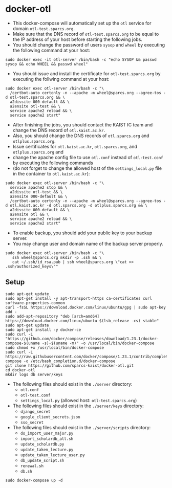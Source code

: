 # docker-otl
* This docker-compose will automatically set up the `otl` service for domain `otl-test.sparcs.org`.
* Make sure that the DNS record of `otl-test.sparcs.org` to be equal to the IP address of your host before starting the following jobs.
* You should change the password of users `sysop` and `wheel` by executing the following command at your host:
```shell
sudo docker exec -it otl-server /bin/bash -c "echo SYSOP && passwd sysop && echo WHEEL && passwd wheel"
```
* You should issue and install the certificate for `otl-test.sparcs.org` by executing the follwing command at your host:
```shell
sudo docker exec otl-server /bin/bash -c "\
  /certbot-auto certonly -n --apache -m wheel@sparcs.org --agree-tos -d otl-test.sparcs.org && \
  a2dissite 000-default && \
  a2ensite otl-test && \
  service apache2 reload && \
  service apache2 start"
```
* After finishing the jobs, you should contact the KAIST IC team and change the DNS record of `otl.kaist.ac.kr`.
* Also, you should change the DNS records of `otl.sparcs.org` and `otlplus.sparcs.org`.
* Issue certificates for `otl.kaist.ac.kr`, `otl.sparcs.org`, and `otlplus.sparcs.org` and
* change the apache config file to use `otl.conf` instead of `otl-test.conf` by executing the following commands
* (do not forget to change the allowed host of the `settings_local.py` file in the container to `otl.kaist.ac.kr`):
```shell
sudo docker exec otl-server /bin/bash -c "\
  service apache2 stop && \
  a2dissite otl-test && \
  a2ensite 000-default && \
  /certbot-auto certonly -n --apache -m wheel@sparcs.org --agree-tos -d otl.kaist.ac.kr -d otl.sparcs.org -d otlplus.sparcs.org && \
  a2dissite 000-default && \
  a2ensite otl && \
  service apache2 reload && \
  service apache2 start"
```
* To enable backup, you should add your public key to your backup server.
* You may change user and domain name of the backup server properly.
```shell
sudo docker exec otl-server /bin/bash -c "\
   ssh wheel@sparcs.org mkdir -p .ssh && \
   cat ~/.ssh/id_rsa.pub | ssh wheel@sparcs.org \"cat >> .ssh/authorized_keys\""
```
## Setup
```shell
sudo apt-get update
sudo apt-get install -y apt-transport-https ca-certificates curl software-properties-common
curl -fsSL https://download.docker.com/linux/ubuntu/gpg | sudo apt-key add -
sudo add-apt-repository "deb [arch=amd64] https://download.docker.com/linux/ubuntu $(lsb_release -cs) stable"
sudo apt-get update
sudo apt-get install -y docker-ce
sudo curl -L "https://github.com/docker/compose/releases/download/1.23.1/docker-compose-$(uname -s)-$(uname -m)" -o /usr/local/bin/docker-compose
sudo chmod +x /usr/local/bin/docker-compose
sudo curl -L https://raw.githubusercontent.com/docker/compose/1.23.1/contrib/completion/bash/docker-compose -o /etc/bash_completion.d/docker-compose
git clone https://github.com/sparcs-kaist/docker-otl.git
cd docker-otl
mkdir logs db server/keys
```
* The following files should exist in the `./server` directory:
  * `otl.conf`
  * `otl-test.conf`
  * `settings_local.py` (allowed host: `otl-test.sparcs.org`)
* The following files should exist in the `./server/keys` directory:
  * `django_secret`
  * `google_client_secrets.json`
  * `sso_secret`
* The following files should exist in the `./server/scripts` directory:
  * `do_import_user_major.py`
  * `import_scholardb_all.sh`
  * `update_scholardb.py`
  * `update_taken_lecture.py`
  * `update_taken_lecture_user.py`
  * `db_update_script.sh`
  * `renewal.sh`
  * `db.sh`
```shell
sudo docker-compose up -d
```
